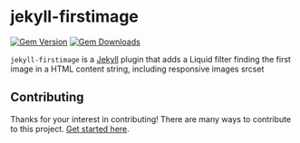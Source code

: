 # jekyll-firstimage

[![Gem Version](https://badge.fury.io/rb/jekyll-firstimage.svg)](https://badge.fury.io/rb/jekyll-firstimage)
[![Gem Downloads](https://img.shields.io/gem/dt/jekyll-firstimage.svg?style=flat)](http://rubygems.org/gems/jekyll-firstimage)

`jekyll-firstimage` is a [Jekyll](http://jekyllrb.com/) plugin that adds a Liquid filter finding the first image in a HTML content string, including responsive images srcset

## Contributing

Thanks for your interest in contributing! There are many ways to contribute to this project. [Get started here](https://github.com/nhoizey/jekyll-firstimage/blob/master/CONTRIBUTING.md).
